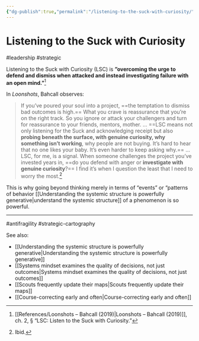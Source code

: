 ```yaml
---
{"dg-publish":true,"permalink":"/listening-to-the-suck-with-curiosity/"}
---
```


# Listening to the Suck with Curiosity
#leadership #strategic 

Listening to the Suck with Curiosity (LSC) is **”overcoming the urge to defend and dismiss when attacked and instead investigating failure with an open mind.”**[^1]

In *Loonshots*, Bahcall observes:

> If you’ve poured your soul into a project, ==the temptation to dismiss bad outcomes is high.== What you crave is reassurance that you’re on the right track. So you ignore or attack your challengers and turn for reassurance to your friends, mentors, mother.
>...
> ==LSC means not only listening for the Suck and acknowledging receipt but also **probing beneath the surface, with genuine curiosity, why something isn’t working**, why people are not buying. It’s hard to hear that no one likes your baby. It’s even harder to keep asking why.==
> ...
> LSC, for me, is a signal. When someone challenges the project you’ve invested years in, ==do you defend with anger or **investigate with genuine curiosity**?== I find it’s when I question the least that I need to worry the most.[^2]

This is why going beyond thinking merely in terms of “events” or “patterns of behavior [[Understanding the systemic structure is powerfully generative\|understand the systemic structure]] of a phenomenon is so powerful.

---
#antifragility #strategic-cartography 

See also:
- [[Understanding the systemic structure is powerfully generative\|Understanding the systemic structure is powerfully generative]]
- [[Systems mindset examines the quality of decisions, not just outcomes\|Systems mindset examines the quality of decisions, not just outcomes]]
- [[Scouts frequently update their maps\|Scouts frequently update their maps]]
- [[Course-correcting early and often\|Course-correcting early and often]]

 

[^1]: [[References/Loonshots – Bahcall (2019)\|Loonshots – Bahcall (2019)]], ch. 2, § “LSC: Listen to the Suck with Curiosity.”
[^2]: Ibid.